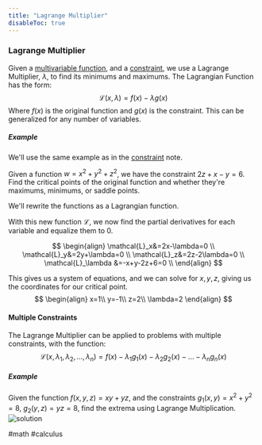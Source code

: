 ```yaml
---
title: "Lagrange Multiplier"
disableToc: true
---
```


### Lagrange Multiplier
Given a [multivariable function](multivariable-functions.md), and a [constraint](constrained-maximum-minimum.md), we use a Lagrange Multiplier, $\lambda$, to find its minimums and maximums. The Lagrangian Function has the form:
$$
\mathcal{L}(x,\lambda)=f(x)-\lambda g(x)
$$
Where $f(x)$ is the original function and $g(x)$ is the constraint. This can be generalized for any number of variables.

##### Example
We'll use the same example as in the [constraint](constrained-maximum-minimum.md) note.

Given a function $w=x^2+y^2+z^2$, we have the constraint $2z+x-y=6$. Find the critical points of the original function and whether they're maximums, minimums, or saddle points.

We'll rewrite the functions as a Lagrangian function.

With this new function $\mathcal{L}$, we now find the partial derivatives for each variable and equalize them to $0$.

$$
\begin{align}
	\mathcal{L}_x&=2x-\lambda=0 \\
	\mathcal{L}_y&=2y+\lambda=0 \\
	\mathcal{L}_z&=2z-2\lambda=0 \\
	\mathcal{L}_\lambda &=-x+y-2z+6=0 \\
\end{align}
$$

This gives us a system of equations, and we can solve for $x,y,z$, giving us the coordinates for our critical point.
$$
\begin{align}
	x=1\\
	y=-1\\
	z=2\\
	\lambda=2
\end{align}
$$
#### Multiple Constraints
The Lagrange Multiplier can be applied to problems with multiple constraints, with the function:
$$
\mathcal{L}(x,\lambda_1,\lambda_2,\dots,\lambda_n)=f(x)-\lambda_1g_1(x)-\lambda_2g_2(x)-\dots-\lambda_ng_n(x)
$$
##### Example
Given the function $f(x,y,z)=xy+yz$, and the constraints $g_1(x,y)=x^2+y^2=8$, $g_2(y,z)=yz=8$, find the extrema using Lagrange Multiplication.
![solution](2022-04-04-122210_1158x751_scrot.png)

#math #calculus 
